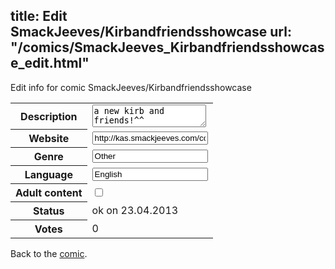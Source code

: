 title: Edit SmackJeeves/Kirbandfriendsshowcase
url: "/comics/SmackJeeves_Kirbandfriendsshowcase_edit.html"
---
Edit info for comic SmackJeeves/Kirbandfriendsshowcase

<form name="comic" action="http://gaepostmail.appengine.com/comic" name="post">
<table class="comicinfo">
<tr>
<th>Description</th><td><textarea name="description">a new kirb and friends!^^</textarea></td>
</tr>
<tr>
<th>Website</th><td><input type="text" name="url" value="http://kas.smackjeeves.com/comics/"/></td>
</tr>
<tr>
<th>Genre</th><td><input type="text" name="genre" value="Other"/></td>
</tr>
<tr>
<th>Language</th><td><input type="text" name="language" value="English"/></td>
</tr>
<tr>
<th>Adult content</th><td><input type="checkbox" name="adult" value="adult" /></td>
</tr>
<tr>
<th>Status</th><td>ok on 23.04.2013</td>
</tr>
<tr>
<th>Votes</th><td>0</div></td>
</tr>
</table>
</form>

Back to the [comic](/comics/SmackJeeves_Kirbandfriendsshowcase.html).
